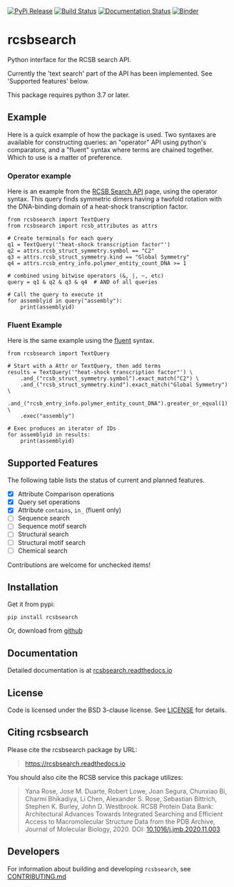 [![PyPi Release](https://img.shields.io/pypi/v/rcsbsearch.svg)](https://pypi.org/project/rcsbsearch/)
[![Build Status](https://travis-ci.org/sbliven/rcsbsearch.svg?branch=master)](https://travis-ci.org/sbliven/rcsbsearch)
[![Documentation Status](https://readthedocs.org/projects/rcsbsearch/badge/?version=latest)](https://rcsbsearch.readthedocs.io/en/latest/?badge=latest)
[![Binder](https://mybinder.org/badge_logo.svg)](https://mybinder.org/v2/gh/sbliven/rcsbsearch/master?filepath=notebooks%2Fcovid.ipynb)

# rcsbsearch

Python interface for the RCSB search API.

Currently the 'text search' part of the API has been implemented. See 'Supported
features' below.

This package requires python 3.7 or later.

## Example

Here is a quick example of how the package is used. Two syntaxes are available for
constructing queries: an "operator" API using python's comparators, and a "fluent"
syntax where terms are chained together. Which to use is a matter of preference.

### Operator example

Here is an example from the [RCSB Search
API](http://search.rcsb.org/#search-example-1) page, using the operator syntax. This
query finds symmetric dimers having a twofold rotation with the DNA-binding domain of
a heat-shock transcription factor.

    from rcsbsearch import TextQuery
    from rcsbsearch import rcsb_attributes as attrs

    # Create terminals for each query
    q1 = TextQuery('"heat-shock transcription factor"')
    q2 = attrs.rcsb_struct_symmetry.symbol == "C2"
    q3 = attrs.rcsb_struct_symmetry.kind == "Global Symmetry"
    q4 = attrs.rcsb_entry_info.polymer_entity_count_DNA >= 1

    # combined using bitwise operators (&, |, ~, etc)
    query = q1 & q2 & q3 & q4  # AND of all queries

    # Call the query to execute it
    for assemblyid in query("assembly"):
        print(assemblyid)

### Fluent Example

Here is the same example using the
[fluent](https://en.wikipedia.org/wiki/Fluent_interface) syntax.

    from rcsbsearch import TextQuery

    # Start with a Attr or TextQuery, then add terms
    results = TextQuery('"heat-shock transcription factor"') \
        .and_("rcsb_struct_symmetry.symbol").exact_match("C2") \
        .and_("rcsb_struct_symmetry.kind").exact_match("Global Symmetry") \
        .and_("rcsb_entry_info.polymer_entity_count_DNA").greater_or_equal(1) \
        .exec("assembly")

    # Exec produces an iterator of IDs
    for assemblyid in results:
        print(assemblyid)


## Supported Features

The following table lists the status of current and planned features.

- [x] Attribute Comparison operations
- [x] Query set operations
- [x] Attribute `contains`, `in_` (fluent only)
- [ ] Sequence search
- [ ] Sequence motif search
- [ ] Structural search
- [ ] Structural motif search
- [ ] Chemical search

Contributions are welcome for unchecked items!

## Installation

Get it from pypi:

    pip install rcsbsearch

Or, download from [github](https://github.com/sbliven/rcsbsearch)

## Documentation

Detailed documentation is at [rcsbsearch.readthedocs.io](https://rcsbsearch.readthedocs.io/en/latest/)

## License

Code is licensed under the BSD 3-clause license. See [LICENSE](LICENSE) for details.

## Citing rcsbsearch

Please cite the rcsbsearch package by URL:

> https://rcsbsearch.readthedocs.io

You should also cite the RCSB service this package utilizes:

> Yana Rose, Jose M. Duarte, Robert Lowe, Joan Segura, Chunxiao Bi, Charmi
> Bhikadiya, Li Chen, Alexander S. Rose, Sebastian Bittrich, Stephen K. Burley,
> John D. Westbrook. RCSB Protein Data Bank: Architectural Advances Towards
> Integrated Searching and Efficient Access to Macromolecular Structure Data
> from the PDB Archive, Journal of Molecular Biology, 2020.
> DOI: [10.1016/j.jmb.2020.11.003](https://doi.org/10.1016/j.jmb.2020.11.003)

## Developers

For information about building and developing `rcsbsearch`, see
[CONTRIBUTING.md](CONTRIBUTING.md)
